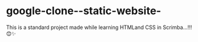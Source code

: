 # google-clone--static-website-
This is a standard project made while learning HTMLand CSS in Scrimba...!!!😊✨
